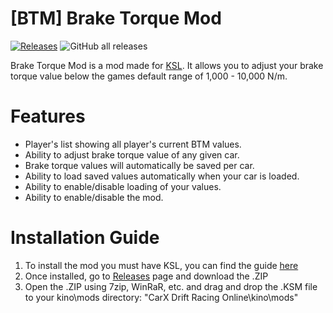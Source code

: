 # [BTM] Brake Torque Mod
[![Releases](https://img.shields.io/github/v/release/Sad-Csharp/BTM?include_prereleases&label=DOWNLOAD&style=for-the-badge)](https://github.com/Sad-Csharp/BTM-Brake-Torque-Mod/releases)
![GitHub all releases](https://img.shields.io/github/downloads/Sad-Csharp/BTM/total?label=TOTAL%20DOWNLOADS&style=for-the-badge)

Brake Torque Mod is a mod made for [KSL](https://github.com/trbflxr/ksl). It allows you to adjust your brake torque value below the games default range of 1,000 - 10,000 N/m.

# Features
* Player's list showing all player's current BTM values.
* Ability to adjust brake torque value of any given car.
* Brake torque values will automatically be saved per car.
* Ability to load saved values automatically when your car is loaded.
* Ability to enable/disable loading of your values.
* Ability to enable/disable the mod.

# Installation Guide
1) To install the mod you must have KSL, you can find the guide [here](https://github.com/trbflxr/ksl/blob/master/doc/guide/install.md)
2) Once installed, go to [Releases](https://github.com/Sad-Csharp/BTM-Brake-Torque-Mod/releases/tag/v1.0.0) page and download the .ZIP
3) Open the .ZIP using 7zip, WinRaR, etc. and drag and drop the .KSM file to your kino\mods directory: "CarX Drift Racing Online\kino\mods"
